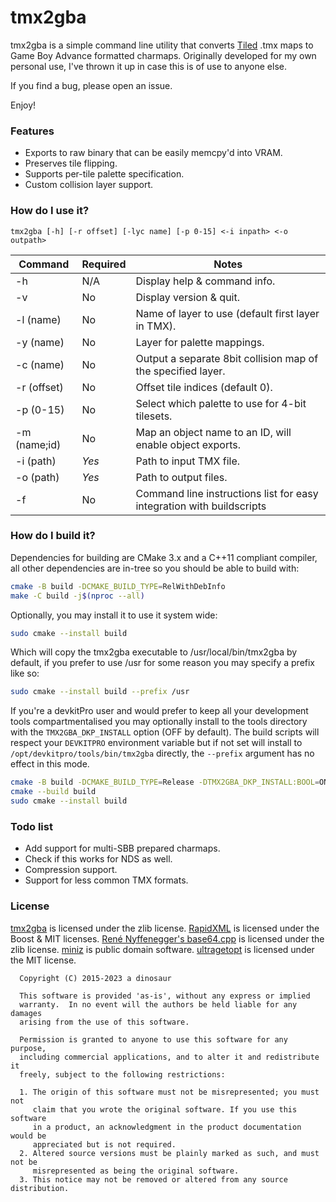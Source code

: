 # tmx2gba #
tmx2gba is a simple command line utility that converts [Tiled](http://www.mapeditor.org/) .tmx maps to Game Boy Advance formatted charmaps.
Originally developed for my own personal use, I've thrown it up in case this is of use to anyone else.

If you find a bug, please open an issue.

Enjoy!

### Features ###
* Exports to raw binary that can be easily memcpy'd into VRAM.
* Preserves tile flipping.
* Supports per-tile palette specification.
* Custom collision layer support.

### How do I use it? ###
```
tmx2gba [-h] [-r offset] [-lyc name] [-p 0-15] <-i inpath> <-o outpath>
```

| Command      | Required | Notes                                                                 |
|--------------|----------|-----------------------------------------------------------------------|
| -h           | N/A      | Display help & command info.                                          |
| -v           | No       | Display version & quit.                                               |
| -l (name)    | No       | Name of layer to use (default first layer in TMX).                    |
| -y (name)    | No       | Layer for palette mappings.                                           |
| -c (name)    | No       | Output a separate 8bit collision map of the specified layer.          |
| -r (offset)  | No       | Offset tile indices (default 0).                                      |
| -p (0-15)    | No       | Select which palette to use for 4-bit tilesets.                       |
| -m (name;id) | No       | Map an object name to an ID, will enable object exports.              |
| -i (path)    | *Yes*    | Path to input TMX file.                                               |
| -o (path)    | *Yes*    | Path to output files.                                                 |
| -f <file>    | No       | Command line instructions list for easy integration with buildscripts |

### How do I build it? ###

Dependencies for building are CMake 3.x and a C++11 compliant compiler,
all other dependencies are in-tree so you should be able to build with:
```bash
cmake -B build -DCMAKE_BUILD_TYPE=RelWithDebInfo
make -C build -j$(nproc --all)
```

Optionally, you may install it to use it system wide:
```bash
sudo cmake --install build
```
Which will copy the tmx2gba executable to /usr/local/bin/tmx2gba by default,
if you prefer to use /usr for some reason you may specify a prefix like so:
```bash
sudo cmake --install build --prefix /usr
```
If you're a devkitPro user and would prefer to keep all your development tools compartmentalised
you may optionally install to the tools directory with the `TMX2GBA_DKP_INSTALL` option (OFF by default).
The build scripts will respect your `DEVKITPRO` environment variable but if not set will install to
`/opt/devkitpro/tools/bin/tmx2gba` directly, the `--prefix` argument has no effect in this mode.
```bash
cmake -B build -DCMAKE_BUILD_TYPE=Release -DTMX2GBA_DKP_INSTALL:BOOL=ON
cmake --build build
sudo cmake --install build
```

### Todo list ###
* Add support for multi-SBB prepared charmaps.
* Check if this works for NDS as well.
* Compression support.
* Support for less common TMX formats.

### License ###
[tmx2gba](https://github.com/ScrelliCopter/tmx2gba) is licensed under the zlib license.
[RapidXML](http://rapidxml.sourceforge.net/) is licensed under the Boost & MIT licenses.
[René Nyffenegger's base64.cpp](https://github.com/ReneNyffenegger/cpp-base64) is licensed under the zlib license.
[miniz](https://github.com/richgel999/miniz) is public domain software.
[ultragetopt](https://github.com/kevinoid/ultragetopt) is licensed under the MIT license.

```
  Copyright (C) 2015-2023 a dinosaur

  This software is provided 'as-is', without any express or implied
  warranty.  In no event will the authors be held liable for any damages
  arising from the use of this software.

  Permission is granted to anyone to use this software for any purpose,
  including commercial applications, and to alter it and redistribute it
  freely, subject to the following restrictions:

  1. The origin of this software must not be misrepresented; you must not
     claim that you wrote the original software. If you use this software
     in a product, an acknowledgment in the product documentation would be
     appreciated but is not required.
  2. Altered source versions must be plainly marked as such, and must not be
     misrepresented as being the original software.
  3. This notice may not be removed or altered from any source distribution.
  
```
